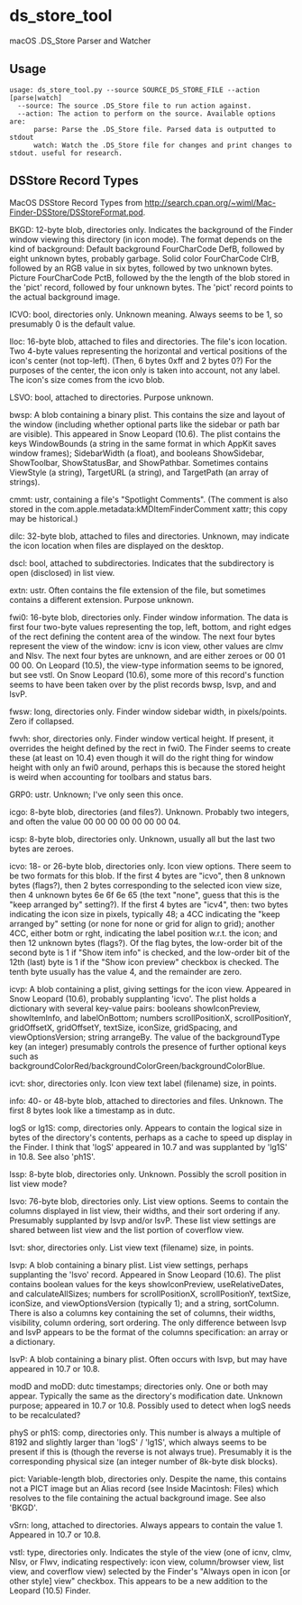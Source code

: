 # ds_store_tool
macOS .DS_Store Parser and Watcher

Usage
---------------------
    usage: ds_store_tool.py --source SOURCE_DS_STORE_FILE --action [parse|watch]
      --source: The source .DS_Store file to run action against.
      --action: The action to perform on the source. Available options are:
          parse: Parse the .DS_Store file. Parsed data is outputted to stdout
          watch: Watch the .DS_Store file for changes and print changes to stdout. useful for research.

DSStore Record Types
----
MacOS DSStore Record Types from http://search.cpan.org/~wiml/Mac-Finder-DSStore/DSStoreFormat.pod.


BKGD:	 12-byte blob, directories only. Indicates the background of the Finder window viewing this directory (in icon mode). The format depends on the kind of background: Default background FourCharCode DefB, followed by eight unknown bytes, probably garbage. Solid color FourCharCode ClrB, followed by an RGB value in six bytes, followed by two unknown bytes. Picture FourCharCode PctB, followed by the the length of the blob stored in the 'pict' record, followed by four unknown bytes. The 'pict' record points to the actual background image.


ICVO:	 bool, directories only. Unknown meaning. Always seems to be 1, so presumably 0 is the default value.


Iloc:	 16-byte blob, attached to files and directories. The file's icon location. Two 4-byte values representing the horizontal and vertical positions of the icon's center (not top-left). (Then, 6 bytes 0xff and 2 bytes 0?) For the purposes of the center, the icon only is taken into account, not any label. The icon's size comes from the icvo blob.


LSVO:	 bool, attached to directories. Purpose unknown.


bwsp:	 A blob containing a binary plist. This contains the size and layout of the window (including whether optional parts like the sidebar or path bar are visible). This appeared in Snow Leopard (10.6). The plist contains the keys WindowBounds (a string in the same format in which AppKit saves window frames); SidebarWidth (a float), and booleans ShowSidebar, ShowToolbar, ShowStatusBar, and ShowPathbar. Sometimes contains ViewStyle (a string), TargetURL (a string), and TargetPath (an array of strings).


cmmt:	 ustr, containing a file's "Spotlight Comments". (The comment is also stored in the com.apple.metadata:kMDItemFinderComment xattr; this copy may be historical.)


dilc:	 32-byte blob, attached to files and directories. Unknown, may indicate the icon location when files are displayed on the desktop.


dscl:	 bool, attached to subdirectories. Indicates that the subdirectory is open (disclosed) in list view.


extn:	 ustr. Often contains the file extension of the file, but sometimes contains a different extension. Purpose unknown.


fwi0:	 16-byte blob, directories only. Finder window information. The data is first four two-byte values representing the top, left, bottom, and right edges of the rect defining the content area of the window. The next four bytes represent the view of the window: icnv is icon view, other values are clmv and Nlsv. The next four bytes are unknown, and are either zeroes or 00 01 00 00. On Leopard (10.5), the view-type information seems to be ignored, but see vstl. On Snow Leopard (10.6), some more of this record's function seems to have been taken over by the plist records bwsp, lsvp, and and lsvP.


fwsw:	 long, directories only. Finder window sidebar width, in pixels/points. Zero if collapsed.


fwvh:	 shor, directories only. Finder window vertical height. If present, it overrides the height defined by the rect in fwi0. The Finder seems to create these (at least on 10.4) even though it will do the right thing for window height with only an fwi0 around, perhaps this is because the stored height is weird when accounting for toolbars and status bars.


GRP0:	 ustr. Unknown; I've only seen this once.


icgo:	 8-byte blob, directories (and files?). Unknown. Probably two integers, and often the value 00 00 00 00 00 00 00 04.


icsp:	 8-byte blob, directories only. Unknown, usually all but the last two bytes are zeroes.


icvo:	 18- or 26-byte blob, directories only. Icon view options. There seem to be two formats for this blob. If the first 4 bytes are "icvo", then 8 unknown bytes (flags?), then 2 bytes corresponding to the selected icon view size, then 4 unknown bytes 6e 6f 6e 65 (the text "none", guess that this is the "keep arranged by" setting?). If the first 4 bytes are "icv4", then: two bytes indicating the icon size in pixels, typically 48; a 4CC indicating the "keep arranged by" setting (or none for none or grid for align to grid); another 4CC, either botm or rght, indicating the label position w.r.t. the icon; and then 12 unknown bytes (flags?). Of the flag bytes, the low-order bit of the second byte is 1 if "Show item info" is checked, and the low-order bit of the 12th (last) byte is 1 if the "Show icon preview" checkbox is checked. The tenth byte usually has the value 4, and the remainder are zero.


icvp:	 A blob containing a plist, giving settings for the icon view. Appeared in Snow Leopard (10.6), probably supplanting 'icvo'. The plist holds a dictionary with several key-value pairs: booleans showIconPreview, showItemInfo, and labelOnBottom; numbers scrollPositionX, scrollPositionY, gridOffsetX, gridOffsetY, textSize, iconSize, gridSpacing, and viewOptionsVersion; string arrangeBy. The value of the backgroundType key (an integer) presumably controls the presence of further optional keys such as backgroundColorRed/backgroundColorGreen/backgroundColorBlue.


icvt:	 shor, directories only. Icon view text label (filename) size, in points.


info:	 40- or 48-byte blob, attached to directories and files. Unknown. The first 8 bytes look like a timestamp as in dutc.


logS or lg1S:	 comp, directories only. Appears to contain the logical size in bytes of the directory's contents, perhaps as a cache to speed up display in the Finder. I think that 'logS' appeared in 10.7 and was supplanted by 'lg1S' in 10.8. See also 'ph1S'.


lssp:	 8-byte blob, directories only. Unknown. Possibly the scroll position in list view mode?


lsvo:	 76-byte blob, directories only. List view options. Seems to contain the columns displayed in list view, their widths, and their sort ordering if any. Presumably supplanted by lsvp and/or lsvP. These list view settings are shared between list view and the list portion of coverflow view.


lsvt:	 shor, directories only. List view text (filename) size, in points.


lsvp:	 A blob containing a binary plist. List view settings, perhaps supplanting the 'lsvo' record. Appeared in Snow Leopard (10.6). The plist contains boolean values for the keys showIconPreview, useRelativeDates, and calculateAllSizes; numbers for scrollPositionX, scrollPositionY, textSize, iconSize, and viewOptionsVersion (typically 1); and a string, sortColumn. There is also a columns key containing the set of columns, their widths, visibility, column ordering, sort ordering. The only difference between lsvp and lsvP appears to be the format of the columns specification: an array or a dictionary.


lsvP:	 A blob containing a binary plist. Often occurs with lsvp, but may have appeared in 10.7 or 10.8.


modD and moDD:	 dutc timestamps; directories only. One or both may appear. Typically the same as the directory's modification date. Unknown purpose; appeared in 10.7 or 10.8. Possibly used to detect when logS needs to be recalculated?


phyS or ph1S:	 comp, directories only. This number is always a multiple of 8192 and slightly larger than 'logS' / 'lg1S', which always seems to be present if this is (though the reverse is not always true). Presumably it is the corresponding physical size (an integer number of 8k-byte disk blocks).


pict:	 Variable-length blob, directories only. Despite the name, this contains not a PICT image but an Alias record (see Inside Macintosh: Files) which resolves to the file containing the actual background image. See also 'BKGD'.


vSrn:	 long, attached to directories. Always appears to contain the value 1. Appeared in 10.7 or 10.8.


vstl:	 type, directories only. Indicates the style of the view (one of icnv, clmv, Nlsv, or Flwv, indicating respectively: icon view, column/browser view, list view, and coverflow view) selected by the Finder's "Always open in icon [or other style] view" checkbox. This appears to be a new addition to the Leopard (10.5) Finder.





